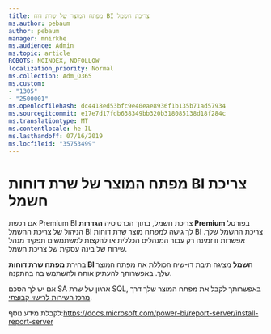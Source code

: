 ```yaml
---
title: מפתח המוצר של שרת דוח BI צריכת חשמל
ms.author: pebaum
author: pebaum
manager: mnirkhe
ms.audience: Admin
ms.topic: article
ROBOTS: NOINDEX, NOFOLLOW
localization_priority: Normal
ms.collection: Adm_O365
ms.custom:
- "1305"
- "2500001"
ms.openlocfilehash: dc4418ed53bfc9e40eae8936f1b135b71ad57934
ms.sourcegitcommit: e17e7d17fdb638349bb320b318085138d18f284c
ms.translationtype: MT
ms.contentlocale: he-IL
ms.lasthandoff: 07/16/2019
ms.locfileid: "35753499"
---
```

# <a name="power-bi-report-server-product-key"></a>מפתח המוצר של שרת דוחות BI צריכת חשמל

אם רכשת Premium BI צריכת חשמל, בתוך הכרטיסיה **הגדרות Premium** בפורטל הניהול של צריכת החשמל BI לך גישה למפתח מוצר שרת דוחות BI צריכת החשמל שלך. אפשרות זו זמינה רק עבור המנהלים הכללית או להקצות למשתמשים תפקיד מנהל שירות של בינה עסקית של צריכת חשמל.

בחירת **מפתח שרת דוחות BI חשמל** מציגה תיבת דו-שיח הכוללת את מפתח המוצר שלך. באפשרותך להעתיק אותה ולהשתמש בה בהתקנה.

אם יש לך הסכם SA ארגון של שרת SQL, באפשרותך לקבל את מפתח המוצר שלך דרך [מרכז השירות לרישוי קבוצתי](https://www.microsoft.com/Licensing/servicecenter/).

לקבלת מידע נוסף:https://docs.microsoft.com/power-bi/report-server/install-report-server
